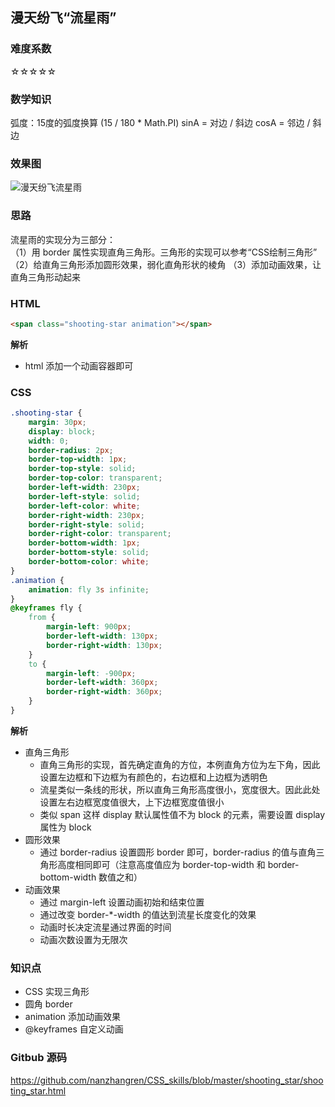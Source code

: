 ## 漫天纷飞“流星雨”


### 难度系数
☆☆☆☆☆

### 数学知识
弧度：15度的弧度换算 (15 / 180 * Math.PI)
sinA = 对边 / 斜边
cosA = 邻边 / 斜边

### 效果图
![漫天纷飞流星雨](https://raw.githubusercontent.com/nanzhangren/CSS_skills/master/shooting_star/shooting_star.gif)

### 思路
流星雨的实现分为三部分：   
（1）用 border 属性实现直角三角形。三角形的实现可以参考“CSS绘制三角形”   
（2）给直角三角形添加圆形效果，弱化直角形状的棱角
（3）添加动画效果，让直角三角形动起来

### HTML
``` html
<span class="shooting-star animation"></span>
```
**解析**   
- html 添加一个动画容器即可

### CSS
``` css
.shooting-star {
    margin: 30px;
    display: block;
    width: 0;
    border-radius: 2px;
    border-top-width: 1px;
    border-top-style: solid;
    border-top-color: transparent;
    border-left-width: 230px;
    border-left-style: solid;
    border-left-color: white;
    border-right-width: 230px;
    border-right-style: solid;
    border-right-color: transparent;
    border-bottom-width: 1px;
    border-bottom-style: solid;
    border-bottom-color: white;
}
.animation {
    animation: fly 3s infinite;
}
@keyframes fly {
    from {
        margin-left: 900px;
        border-left-width: 130px;
        border-right-width: 130px;
    }
    to {
        margin-left: -900px;
        border-left-width: 360px;
        border-right-width: 360px;
    }
}
```
**解析**   
- 直角三角形
    - 直角三角形的实现，首先确定直角的方位，本例直角方位为左下角，因此设置左边框和下边框为有颜色的，右边框和上边框为透明色
    - 流星类似一条线的形状，所以直角三角形高度很小，宽度很大。因此此处设置左右边框宽度值很大，上下边框宽度值很小
    - 类似 span 这样 display 默认属性值不为 block 的元素，需要设置 display 属性为 block
- 圆形效果
    - 通过 border-radius 设置圆形 border 即可，border-radius 的值与直角三角形高度相同即可（注意高度值应为 border-top-width 和 border-bottom-width 数值之和）
- 动画效果
    - 通过 margin-left 设置动画初始和结束位置
    - 通过改变 border-*-width 的值达到流星长度变化的效果
    - 动画时长决定流星通过界面的时间
    - 动画次数设置为无限次

### 知识点
- CSS 实现三角形
- 圆角 border
- animation 添加动画效果
- @keyframes 自定义动画

### Gitbub 源码
https://github.com/nanzhangren/CSS_skills/blob/master/shooting_star/shooting_star.html